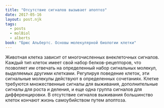 ```yaml
---
title: "Отсутствие сигналов вызывает апоптоз"
date: 2017-05-16
layout: post.njk
tags:
  - posts
  - molBiol
  - alberts
book: "Брюс Альбертс. Основы молекулярной биологии клетки"
---
```


Животная клетка зависит от многочисленных внеклеточных сигналов. Каждый тип клеток имеет свой набор белков-рецепторов, что позволяет им отвечать на определенный набор сигнальных молекул, выделяемых другими клетками. Регулируя поведение клеток, эти сигнальные молекулы действуют в определенных сочетаниях. Клетке требуются множественные сигналы для выживания, дополнительные сигналы для роста и деления, и еще одна группа сигналов для дифференцировки. В отсутствие сигналов выживания большинство клеток кончают жизнь самоубийством путем апоптоза.

